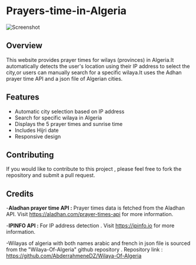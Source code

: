 # Prayers-time-in-Algeria
![Screenshot](https://github.com/ghanoubrk/Prayer-times-in-Algeria/assets/112973523/e501a488-b21c-44a0-8600-cb2443ad753d)

## Overview
This website provides prayer times for wilays (provinces) in Algeria.It automatically detects the user's location using their  IP address to select the city,or users can manually search for a specific wilaya.It uses the Adhan prayer time API and a json file of Algerian cities.

## Features
  <ul>
    <li>Automatic city selection based on IP address</li>
    <li>Search for specific wilaya in Algeria</li>
    <li>Displays the 5 prayer times and sunrise time </li>
    <li>Includes Hijri date</li>
    <li>Responsive design</li>
  </ul>

## Contributing
If you would like to contribute to this project , please feel free to fork the repository and submit a pull request.

## Credits

-**Aladhan prayer time API :** Prayer times data is fetched from the Aladhan API. Visit https://aladhan.com/prayer-times-api for more information.

-**IPINFO API :** For IP address detection . Visit https://ipinfo.io for more information.

-Wilayas of algeria with both names arabic and french in json file is sourced from the "Wilaya-Of-Algeria" github repository . Repository link : https://github.com/AbderrahmeneDZ/Wilaya-Of-Algeria 
